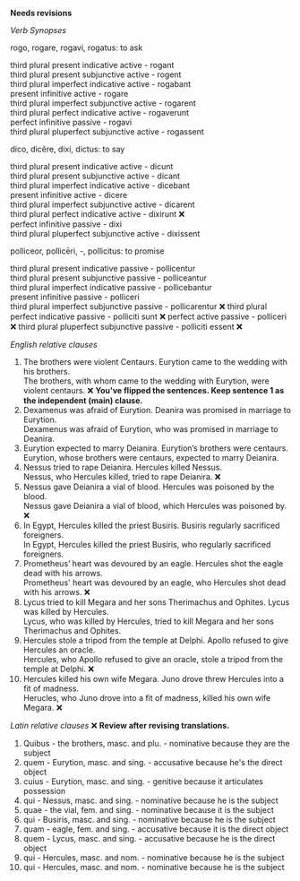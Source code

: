 **Needs revisions**

*Verb Synopses*  

rogo, rogare, rogavi, rogatus: to ask  

third plural present indicative active - rogant  
third plural present subjunctive active - rogent  
third plural imperfect indicative active - rogabant  
present infinitive active - rogare  
third plural imperfect subjunctive active - rogarent  
third plural perfect indicative active - rogaverunt  
perfect infinitive passive - rogavi  
third plural pluperfect subjunctive active - rogassent  

dico, dicĕre, dixi, dictus: to say  

third plural present indicative active - dicunt  
third plural present subjunctive active - dicant  
third plural imperfect indicative active - dicebant  
present infinitive active - dicere  
third plural imperfect subjunctive active - dicarent  
third plural perfect indicative active - dixirunt  ❌  
perfect infinitive passive - dixi  
third plural pluperfect subjunctive active - dixissent  

polliceor, pollicēri, -, pollicitus: to promise  

third plural present indicative passive - pollicentur  
third plural present subjunctive passive - polliceantur  
third plural imperfect indicative passive - pollicebantur  
present infinitive passive - polliceri  
third plural imperfect subjunctive passive - pollicarentur  ❌
third plural perfect indicative passive - polliciti sunt  ❌
perfect active passive -  polliceri ❌
third plural pluperfect subjunctive passive - polliciti essent  ❌

*English relative clauses*  

1. The brothers were violent Centaurs. Eurytion came to the wedding with his brothers.                                                                              
The brothers, with whom came to the wedding with Eurytion, were violent centaurs.  ❌ **You've flipped the sentences.  Keep sentence 1 as the independent (main) clause.**
2. Dexamenus was afraid of Eurytion. Deanira was promised in marriage to Eurytion.  
Dexamenus was afraid of Eurytion, who was promised in marriage to Deanira.  
3. Eurytion expected to marry Deianira. Eurytion’s brothers were centaurs.  
Eurytion, whose brothers were centaurs, expected to marry Deianira.
4. Nessus tried to rape Deianira. Hercules killed Nessus.  
Nessus, who Hercules killed, tried to rape Deianira.   ❌
5. Nessus gave Deianira a vial of blood. Hercules was poisoned by the blood.  
Nessus gave Deianira a vial of blood, which Hercules was poisoned by.  ❌
6. In Egypt, Hercules killed the priest Busiris. Busiris regularly sacrificed foreigners.  
In Egypt, Hercules killed the priest Busiris, who regularly sacrificed foreigners.  
7. Prometheus’ heart was devoured by an eagle. Hercules shot the eagle dead with his arrows.  
Prometheus' heart was devoured by an eagle, who Hercules shot dead with his arrows.  ❌
8. Lycus tried to kill Megara and her sons Therimachus and Ophites. Lycus was killed by Hercules.  
Lycus, who was killed by Hercules, tried to kill Megara and her sons Therimachus and Ophites.
9. Hercules stole a tripod from the temple at Delphi. Apollo refused to give Hercules an oracle.  
Hercules, who Apollo refused to give an oracle, stole a tripod from the temple at Delphi.  ❌
10. Hercules killed his own wife Megara. Juno drove threw Hercules into a fit of madness.  
Herucles, who Juno drove into a fit of madness, killed his own wife Megara.  ❌

*Latin relative clauses*  ❌ **Review after revising translations.**

1. Quibus - the brothers, masc. and plu. - nominative because they are the subject  
2. quem - Eurytion, masc. and sing. - accusative because he's the direct object
3. cuius  - Eurytion, masc. and sing. - genitive because it articulates possession
4. qui - Nessus, masc. and sing. - nominative because he is the subject
5. quae - the vial, fem. and sing. - nominative because it is the subject
6. qui - Busiris, masc. and sing. - nominative because he is the subject
7. quam - eagle, fem. and sing. - accusative because it is the direct object
8. quem - Lycus, masc. and sing. - accusative because he is the direct object
9. qui - Hercules, masc. and nom. - nominative because he is the subject
10. qui - Hercules, masc. and nom. - nominative because he is the subject  
